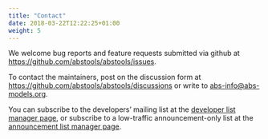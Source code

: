 ```yaml
---
title: "Contact"
date: 2018-03-22T12:22:25+01:00
weight: 5
---
```


We welcome bug reports and feature requests submitted via github at
https://github.com/abstools/abstools/issues.

To contact the maintainers, post on the discussion form at
https://github.com/abstools/abstools/discussions or write to
[abs-info@abs-models.org](mailto:abs-info@abs-models.org).

You can subscribe to the developers’ mailing list at the [developer list
manager page](https://sympa.uio.no/abs-models.org/subscribe/abs-dev), or
subscribe to a low-traffic announcement-only list at the [announcement list
manager page](https://sympa.uio.no/abs-models.org/subscribe/abs-announce).
